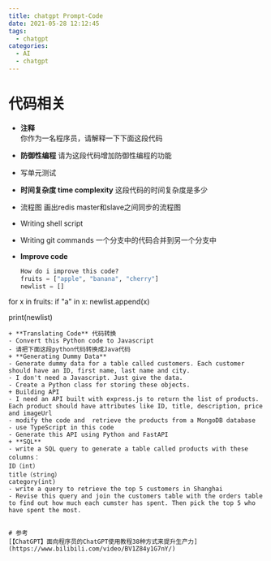 ```yaml
---
title: chatgpt Prompt-Code
date: 2021-05-28 12:12:45
tags:
  - chatgpt
categories:
  - AI 
  - chatgpt
---
```


<p></p>
<!-- more -->


# 代码相关

+ **注释**  
   你作为一名程序员，请解释一下下面这段代码
+ **防御性编程** 
   请为这段代码增加防御性编程的功能
+ 写单元测试   
+ **时间复杂度  time complexity**
   这段代码的时间复杂度是多少
+ 流程图 
   画出redis master和slave之间同步的流程图
   
+ Writing shell script
+ Writing git commands
  一个分支中的代码合并到另一个分支中
+ **Improve code**
  ``` Python
  How do i improve this code?
  fruits = ["apple", "banana", "cherry"]
  newlist = []

for x in fruits:
  if "a" in x:
    newlist.append(x)

print(newlist)
  ```
+ **Translating Code** 代码转换
  - Convert this Python code to Javascript    
  - 请把下面这段python代码转换成Java代码 
+ **Generating Dummy Data**
  - Generate dummy data for a table called customers. Each customer should have an ID, first name, last name and city.
  - I don't need a Javascript. Just give the data.
  - Create a Python class for storing these objects.
+ Building API
  - I need an API built with express.js to return the list of products. Each product should have attributes like ID, title, description, price and imageUrl
  - modify the code and  retrieve the products from a MongoDB database
  - use TypeScript in this code
  - Generate this API using Python and FastAPI
+ **SQL**
  - write a SQL query to generate a table called products with these columns：
ID（int）
title（string）
category(int)
  - write a query to retrieve the top 5 customers in Shanghai
  - Revise this query and join the customers table with the orders table to find out how much each cumster has spent. Then pick the top 5 who have spent the most.
 
    
# 参考   
[【ChatGPT】面向程序员的ChatGPT使用教程38种方式来提升生产力](https://www.bilibili.com/video/BV1Z84y1G7nY/)
